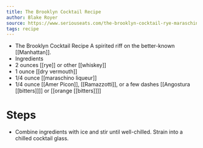 ```yaml
---
title: The Brooklyn Cocktail Recipe
author: Blake Royer
source: https://www.seriouseats.com/the-brooklyn-cocktail-rye-maraschino-vermouth
tags: recipe
---
```


- The Brooklyn Cocktail Recipe
  A spirited riff on the better-known [[Manhattan]].
- Ingredients
- 2 ounces [[rye]] or other [[whiskey]]
- 1 ounce [[dry vermouth]]
- 1/4 ounce [[maraschino liqueur]]
- 1/4 ounce [[Amer Picon]], [[Ramazzotti]], or a few dashes [[Angostura [[bitters]]]] or [[orange [[bitters]]]]
# Steps
- Combine ingredients with ice and stir until well-chilled. Strain into a chilled cocktail glass.